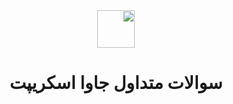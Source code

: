 <div dir="rtl" align="justify">

  <div align="center">
  <img height="60" src="https://img.icons8.com/color/344/javascript.png"> 
  <h1>سوالات متداول جاوا اسکریپت</h1>
  </div>


</div>
<!-- end div base -->